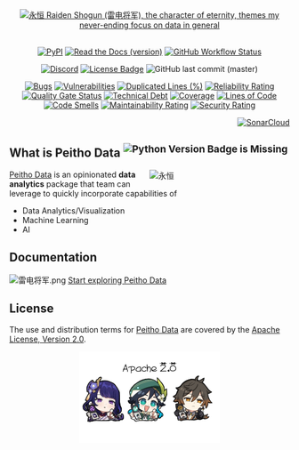 <div align="center">

<a href="https://www.bilibili.com/video/BV1kb4y1m7e7?p=3">
    <img alt="永恒" src="./theme/韶光抚月-天下人间.png">
    Raiden Shogun (雷电将军), the character of eternity, themes my never-ending focus on data in general
</a>

<br>
<br>

[![PyPI](https://img.shields.io/pypi/v/peitho-data?logo=pypi&logoColor=white&style=for-the-badge)](https://pypi.org/project/peitho-data/)
[![Read the Docs (version)](https://img.shields.io/readthedocs/peitho-data/latest?logo=Read%20the%20Docs&logoColor=white&style=for-the-badge)](https://peitho-data.readthedocs.io/en/latest/)
[![GitHub Workflow Status](https://img.shields.io/github/actions/workflow/status/QubitPi/peitho-data/ci-cd.yml?logo=github&style=for-the-badge)](https://github.com/QubitPi/peitho-data/actions/workflows/ci-cd.yml)

[![Discord](https://img.shields.io/discord/1005754525942030366?logo=discord&logoColor=white&style=for-the-badge)](https://discord.com/widget?id=1005754525942030366&theme=dark)
[![License Badge](https://img.shields.io/badge/Apache%202.0-F25910.svg?style=for-the-badge&logo=Apache&logoColor=white)](https://www.apache.org/licenses/LICENSE-2.0)
![GitHub last commit (master)](https://img.shields.io/github/last-commit/QubitPi/peitho-data/master?logo=github&style=for-the-badge)

[![Bugs](https://sonarcloud.io/api/project_badges/measure?project=QubitPi_peitho-data&metric=bugs)](https://sonarcloud.io/summary/new_code?id=QubitPi_peitho-data)
[![Vulnerabilities](https://sonarcloud.io/api/project_badges/measure?project=QubitPi_peitho-data&metric=vulnerabilities)](https://sonarcloud.io/summary/new_code?id=QubitPi_peitho-data)
[![Duplicated Lines (%)](https://sonarcloud.io/api/project_badges/measure?project=QubitPi_peitho-data&metric=duplicated_lines_density)](https://sonarcloud.io/summary/new_code?id=QubitPi_peitho-data)
[![Reliability Rating](https://sonarcloud.io/api/project_badges/measure?project=QubitPi_peitho-data&metric=reliability_rating)](https://sonarcloud.io/summary/new_code?id=QubitPi_peitho-data)
[![Quality Gate Status](https://sonarcloud.io/api/project_badges/measure?project=QubitPi_peitho-data&metric=alert_status)](https://sonarcloud.io/summary/new_code?id=QubitPi_peitho-data)
[![Technical Debt](https://sonarcloud.io/api/project_badges/measure?project=QubitPi_peitho-data&metric=sqale_index)](https://sonarcloud.io/summary/new_code?id=QubitPi_peitho-data)
[![Coverage](https://sonarcloud.io/api/project_badges/measure?project=QubitPi_peitho-data&metric=coverage)](https://sonarcloud.io/summary/new_code?id=QubitPi_peitho-data)
[![Lines of Code](https://sonarcloud.io/api/project_badges/measure?project=QubitPi_peitho-data&metric=ncloc)](https://sonarcloud.io/summary/new_code?id=QubitPi_peitho-data)
[![Code Smells](https://sonarcloud.io/api/project_badges/measure?project=QubitPi_peitho-data&metric=code_smells)](https://sonarcloud.io/summary/new_code?id=QubitPi_peitho-data)
[![Maintainability Rating](https://sonarcloud.io/api/project_badges/measure?project=QubitPi_peitho-data&metric=sqale_rating)](https://sonarcloud.io/summary/new_code?id=QubitPi_peitho-data)
[![Security Rating](https://sonarcloud.io/api/project_badges/measure?project=QubitPi_peitho-data&metric=security_rating)](https://sonarcloud.io/summary/new_code?id=QubitPi_peitho-data)
</div>

<div align="right">

[![SonarCloud](https://sonarcloud.io/images/project_badges/sonarcloud-orange.svg)](https://sonarcloud.io/summary/new_code?id=QubitPi_peitho-data)

</div>


What is Peitho Data <sup>![Python Version Badge is Missing](https://img.shields.io/badge/Python-3.10-brightgreen?style=flat-square&logo=python&logoColor=white)</sup>
-------------------

<a href="https://www.bilibili.com/video/BV1kb4y1m7e7?p=3">
    <img align="right" width="50%" alt="永恒" src="./theme/永恒.gif">
</a>

[Peitho Data](https://peitho-data.readthedocs.io/en/latest/) is an opinionated **data analytics** package that team can
leverage to quickly incorporate capabilities of

* Data Analytics/Visualization
* Machine Learning
* AI


Documentation
-------------

<img src="./theme/雷电将军.png" alt="雷电将军.png" width="5%"></img>
[Start exploring Peitho Data](https://peitho-data.readthedocs.io/en/latest/)


License
-------

The use and distribution terms for [Peitho Data](https://peitho-data.readthedocs.io/en/latest/) are covered by the
[Apache License, Version 2.0](http://www.apache.org/licenses/LICENSE-2.0.html).

<div align="center">
    <a href="https://opensource.org/licenses">
        <img align="center" width="50%" alt="License Illustration" src="https://github.com/QubitPi/QubitPi/blob/master/img/apache-2.png?raw=true">
    </a>
</div>
